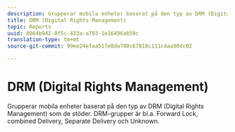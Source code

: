 ```yaml
---
description: Grupperar mobila enheter baserat på den typ av DRM (Digital Rights Management) som de stöder. DRM-grupper är bl.a. Forward Lock, combined Delivery, Separate Delivery och Unknown.
title: DRM (Digital Rights Management)
topic: Reports
uuid: 8064b942-8f5c-433a-a793-1e16496ab59c
translation-type: tm+mt
source-git-commit: 99ee24efaa517e8da700c67818c111c4aa90dc02

---
```



# DRM (Digital Rights Management)

Grupperar mobila enheter baserat på den typ av DRM (Digital Rights Management) som de stöder. DRM-grupper är bl.a. Forward Lock, combined Delivery, Separate Delivery och Unknown.


